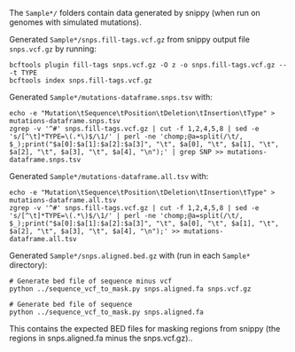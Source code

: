 The `Sample*/` folders contain data generated by snippy (when run on genomes with simulated mutations).

Generated `Sample*/snps.fill-tags.vcf.gz` from snippy output file `snps.vcf.gz` by running:

```
bcftools plugin fill-tags snps.vcf.gz -O z -o snps.fill-tags.vcf.gz -- -t TYPE
bcftools index snps.fill-tags.vcf.gz
```

Generated `Sample*/mutations-dataframe.snps.tsv` with:

```
echo -e "Mutation\tSequence\tPosition\tDeletion\tInsertion\tType" > mutations-dataframe.snps.tsv
zgrep -v '^#' snps.fill-tags.vcf.gz | cut -f 1,2,4,5,8 | sed -e 's/[^\t]*TYPE=\(.*\)$/\1/' | perl -ne 'chomp;@a=split(/\t/, $_);print("$a[0]:$a[1]:$a[2]:$a[3]", "\t", $a[0], "\t", $a[1], "\t", $a[2], "\t", $a[3], "\t", $a[4], "\n");' | grep SNP >> mutations-dataframe.snps.tsv
```

Generated `Sample*/mutations-dataframe.all.tsv` with:

```
echo -e "Mutation\tSequence\tPosition\tDeletion\tInsertion\tType" > mutations-dataframe.all.tsv
zgrep -v '^#' snps.fill-tags.vcf.gz | cut -f 1,2,4,5,8 | sed -e 's/[^\t]*TYPE=\(.*\)$/\1/' | perl -ne 'chomp;@a=split(/\t/, $_);print("$a[0]:$a[1]:$a[2]:$a[3]", "\t", $a[0], "\t", $a[1], "\t", $a[2], "\t", $a[3], "\t", $a[4], "\n");' >> mutations-dataframe.all.tsv
```

Generated `Sample*/snps.aligned.bed.gz` with (run in each `Sample*` directory):

```
# Generate bed file of sequence minus vcf
python ../sequence_vcf_to_mask.py snps.aligned.fa snps.vcf.gz

# Generate bed file of sequence
python ../sequence_vcf_to_mask.py snps.aligned.fa
```

This contains the expected BED files for masking regions from snippy (the regions in snps.aligned.fa minus the snps.vcf.gz)..
